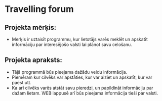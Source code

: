 # Travelling forum

## Projekta mērķis:
- Merķis ir uztaisīt programmu, kur lietotājs varēs meklēt un apskatīt informāciju par interesējošo valsti lai plānot savu celošanu.

## Projekta apraksts:
- Tājā programmā būs pieejama dažādu veidu informācija.
- Piemēram kur cilvēks var apstāties, kur var aiziet un apskatīt, kur var paēst utt.
- Ka arī cilvēks varēs atstāt savu pieredzi, un papildināt informāciju par dažam lietam. WEB lappusē arī būs pieejama informācija tieši par valsti.
